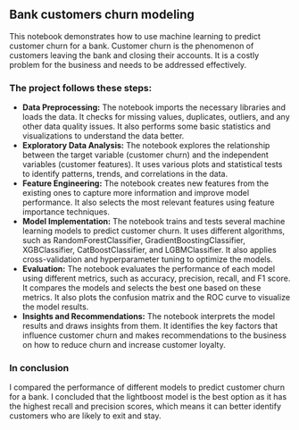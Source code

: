 ## Bank customers churn modeling

This notebook demonstrates how to use machine learning to predict customer churn for a bank. Customer churn is the phenomenon of customers leaving the bank and closing their accounts. It is a costly problem for the business and needs to be addressed effectively.

### The project follows these steps:

- **Data Preprocessing:** The notebook imports the necessary libraries and loads the data. It checks for missing values, duplicates, outliers, and any other data quality issues. It also performs some basic statistics and visualizations to understand the data better.
- **Exploratory Data Analysis:** The notebook explores the relationship between the target variable (customer churn) and the independent variables (customer features). It uses various plots and statistical tests to identify patterns, trends, and correlations in the data.
- **Feature Engineering:** The notebook creates new features from the existing ones to capture more information and improve model performance. It also selects the most relevant features using feature importance techniques.
- **Model Implementation:** The notebook trains and tests several machine learning models to predict customer churn. It uses different algorithms, such as RandomForestClassifier, GradientBoostingClassifier, XGBClassifier, CatBoostClassifier, and LGBMClassifier. It also applies cross-validation and hyperparameter tuning to optimize the models.
- **Evaluation:** The notebook evaluates the performance of each model using different metrics, such as accuracy, precision, recall, and F1 score. It compares the models and selects the best one based on these metrics. It also plots the confusion matrix and the ROC curve to visualize the model results.
- **Insights and Recommendations:** The notebook interprets the model results and draws insights from them. It identifies the key factors that influence customer churn and makes recommendations to the business on how to reduce churn and increase customer loyalty.

### In conclusion
I compared the performance of different models to predict customer churn for a bank. I concluded that the lightboost model is the best option as it has the highest recall and precision scores, which means it can better identify customers who are likely to exit and stay.
